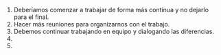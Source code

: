 1. Deberíamos comenzar a trabajar de forma más contínua y no dejarlo para el final.
2. Hacer más reuniones para organizarnos con el trabajo. 
3. Debemos continuar trabajando en equipo y dialogando las diferencias.
4. 
5. 